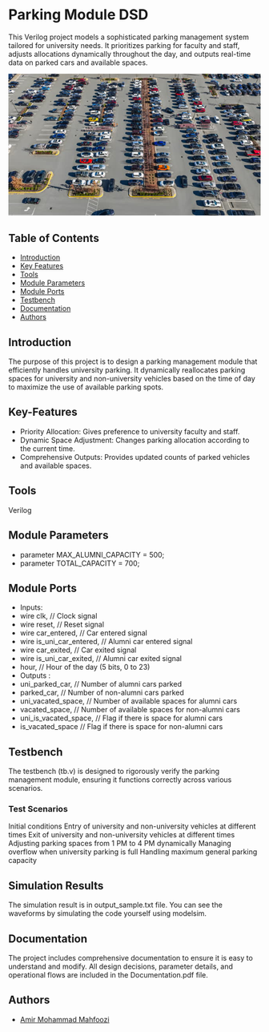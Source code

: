 # Parking Module DSD

This Verilog project models a sophisticated parking management system tailored for university needs. It prioritizes parking for faculty and staff, adjusts allocations dynamically throughout the day, and outputs real-time data on parked cars and available spaces.

![_parking.jpg](https://raw.githubusercontent.com/amirMahfoozi/Parking-Module-DSD/main/parking.jpg)

## Table of Contents
- [Introduction](#Introduction)
- [Key Features](#Key-Features)
- [Tools](#tools)
- [Module Parameters](#module-parameters)
- [Module Ports](#module-ports)
- [Testbench](#testbench)
- [Documentation](#documentation)
- [Authors](#authors)

## Introduction
The purpose of this project is to design a parking management module that efficiently handles university parking. It dynamically reallocates parking spaces for university and non-university vehicles based on the time of day to maximize the use of available parking spots.

## Key-Features
- Priority Allocation: Gives preference to university faculty and staff.
- Dynamic Space Adjustment: Changes parking allocation according to the current time.
- Comprehensive Outputs: Provides updated counts of parked vehicles and available spaces.

## Tools
Verilog

## Module Parameters
- parameter MAX_ALUMNI_CAPACITY = 500;
- parameter TOTAL_CAPACITY = 700;

## Module Ports
- Inputs:
- wire clk,                  // Clock signal
- wire reset,                // Reset signal
- wire car_entered,          // Car entered signal
- wire is_uni_car_entered,   // Alumni car entered signal
- wire car_exited,           // Car exited signal
- wire is_uni_car_exited,    // Alumni car exited signal
- hour,           // Hour of the day (5 bits, 0 to 23)
- Outputs :
- uni_parked_car,      // Number of alumni cars parked
- parked_car,          // Number of non-alumni cars parked
- uni_vacated_space,   // Number of available spaces for alumni cars
- vacated_space,       // Number of available spaces for non-alumni cars
- uni_is_vacated_space,      // Flag if there is space for alumni cars
- is_vacated_space           // Flag if there is space for non-alumni cars

## Testbench
The testbench (tb.v) is designed to rigorously verify the parking management module, ensuring it functions correctly across various scenarios.

### Test Scenarios
Initial conditions
Entry of university and non-university vehicles at different times
Exit of university and non-university vehicles at different times
Adjusting parking spaces from 1 PM to 4 PM dynamically
Managing overflow when university parking is full
Handling maximum general parking capacity

## Simulation Results
The simulation result is in output_sample.txt file. You can see the waveforms by simulating the code yourself using modelsim.

## Documentation
The project includes comprehensive documentation to ensure it is easy to understand and modify. All design decisions, parameter details, and operational flows are included in the Documentation.pdf file.

## Authors
- [Amir Mohammad Mahfoozi](https://github.com/amirMahfoozi)
